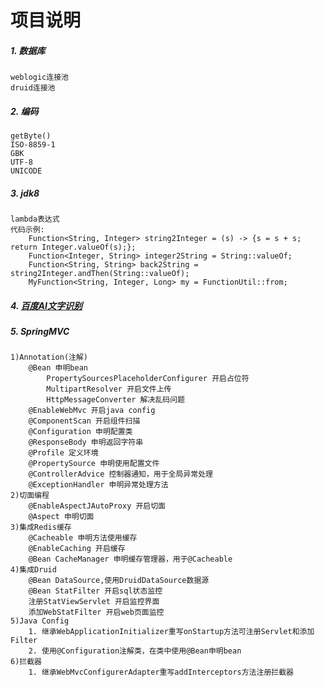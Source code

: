 # 项目说明
##### 1. 数据库
```
weblogic连接池
druid连接池
```
##### 2. 编码
    getByte()
    ISO-8859-1
    GBK
    UTF-8
    UNICODE
##### 3. jdk8
    lambda表达式
    代码示例:
        Function<String, Integer> string2Integer = (s) -> {s = s + s; return Integer.valueOf(s);};
        Function<Integer, String> integer2String = String::valueOf;
        Function<String, String> back2String = string2Integer.andThen(String::valueOf);
        MyFunction<String, Integer, Long> my = FunctionUtil::from;
##### 4. [百度AI文字识别](https://ai.baidu.com/) 
##### 5. SpringMVC
    1)Annotation(注解)
        @Bean 申明bean
            PropertySourcesPlaceholderConfigurer 开启占位符
            MultipartResolver 开启文件上传
            HttpMessageConverter 解决乱码问题
        @EnableWebMvc 开启java config
        @ComponentScan 开启组件扫描
        @Configuration 申明配置类
        @ResponseBody 申明返回字符串
        @Profile 定义环境
        @PropertySource 申明使用配置文件
        @ControllerAdvice 控制器通知，用于全局异常处理
        @ExceptionHandler 申明异常处理方法
    2)切面编程
        @EnableAspectJAutoProxy 开启切面
        @Aspect 申明切面
    3)集成Redis缓存
        @Cacheable 申明方法使用缓存
        @EnableCaching 开启缓存
        @Bean CacheManager 申明缓存管理器，用于@Cacheable
    4)集成Druid
        @Bean DataSource,使用DruidDataSource数据源
        @Bean StatFilter 开启sql状态监控
        注册StatViewServlet 开启监控界面
        添加WebStatFilter 开启web页面监控
    5)Java Config
        1. 继承WebApplicationInitializer重写onStartup方法可注册Servlet和添加Filter
        2. 使用@Configuration注解类，在类中使用@Bean申明bean
    6)拦截器
        1. 继承WebMvcConfigurerAdapter重写addInterceptors方法注册拦截器



 

